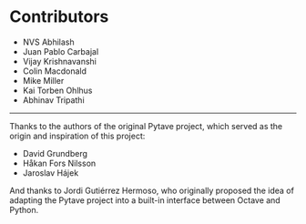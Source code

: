 # Contributors

- NVS Abhilash
- Juan Pablo Carbajal
- Vijay Krishnavanshi
- Colin Macdonald
- Mike Miller
- Kai Torben Ohlhus
- Abhinav Tripathi

---

Thanks to the authors of the original Pytave project, which served as the
origin and inspiration of this project:

- David Grundberg
- Håkan Fors Nilsson
- Jaroslav Hájek

And thanks to Jordi Gutiérrez Hermoso, who originally proposed the idea of
adapting the Pytave project into a built-in interface between Octave and
Python.
